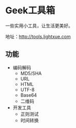# Geek工具箱

一些实用小工具，让生活更美好。

地址：http://tools.lightxue.com

## 功能

* 编码解码
  - MD5/SHA
  - URL
  - HTML
  - UTF-8
  - Base64
  - 二维码
* 开发工具
  - 正则测试
  - 时间转换
